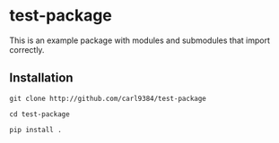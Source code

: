# test-package

This is an example package with modules and submodules that import correctly.

## Installation

`git clone http://github.com/carl9384/test-package`

`cd test-package`

`pip install .`
